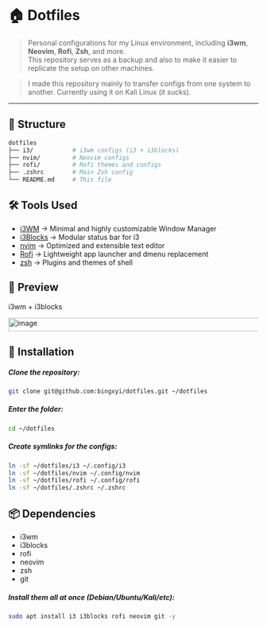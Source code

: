 # 🏠 Dotfiles

> Personal configurations for my Linux environment, including **i3wm**, **Neovim**, **Rofi**, **Zsh**, and more.  
This repository serves as a backup and also to make it easier to replicate the setup on other machines.

> I made this repository mainly to transfer configs from one system to another. Currently using it on Kali Linux (it sucks).  

---

## 📂 Structure

```bash
dotfiles
├── i3/           # i3wm configs (i3 + i3blocks)
├── nvim/         # Neovim configs
├── rofi/         # Rofi themes and configs
├── .zshrc        # Main Zsh config
└── README.md     # This file
```


## 🛠️ Tools Used

- [i3WM](https://i3wm.org/) → Minimal and highly customizable Window Manager
- [i3Blocks](https://vivien.github.io/i3blocks/) → Modular status bar for i3
- [nvim](https://neovim.io/) → Optimized and extensible text editor
- [Rofi](https://neovim.io/) → Lightweight app launcher and dmenu replacement
- [zsh](https://www.zsh.org/) → Plugins and themes of shell

## 🎨 Preview
i3wm + i3blocks

<img width="1920" height="27" alt="image" src="https://github.com/user-attachments/assets/d0adc0f3-ea32-41c0-b0b0-8d4cf1de2b51" />

## 🚀 Installation

##### Clone the repository:
```bash
git clone git@github.com:bingxyi/dotfiles.git ~/dotfiles
```
##### Enter the folder:
```bash
cd ~/dotfiles
```
##### Create symlinks for the configs:
```bash
ln -sf ~/dotfiles/i3 ~/.config/i3
ln -sf ~/dotfiles/nvim ~/.config/nvim
ln -sf ~/dotfiles/rofi ~/.config/rofi
ln -sf ~/dotfiles/.zshrc ~/.zshrc
```

## 📦 Dependencies

- i3wm
- i3blocks
- rofi
- neovim
- zsh
- git

##### Install them all at once (Debian/Ubuntu/Kali/etc):
```bash
sudo apt install i3 i3blocks rofi neovim git -y
```







